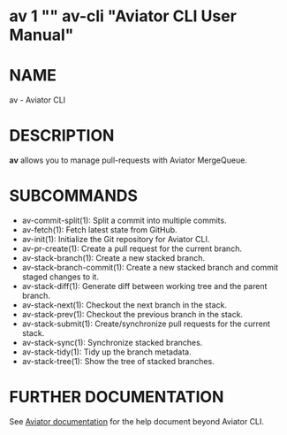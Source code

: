 # av 1 "" av-cli "Aviator CLI User Manual"

# NAME

av - Aviator CLI

# DESCRIPTION

**av** allows you to manage pull-requests with Aviator MergeQueue.

# SUBCOMMANDS

* av-commit-split(1): Split a commit into multiple commits.
* av-fetch(1): Fetch latest state from GitHub.
* av-init(1): Initialize the Git repository for Aviator CLI.
* av-pr-create(1): Create a pull request for the current branch.
* av-stack-branch(1): Create a new stacked branch.
* av-stack-branch-commit(1): Create a new stacked branch and commit staged
  changes to it.
* av-stack-diff(1): Generate diff between working tree and the parent branch.
* av-stack-next(1): Checkout the next branch in the stack.
* av-stack-prev(1): Checkout the previous branch in the stack.
* av-stack-submit(1): Create/synchronize pull requests for the current stack.
* av-stack-sync(1): Synchronize stacked branches.
* av-stack-tidy(1): Tidy up the branch metadata.
* av-stack-tree(1): Show the tree of stacked branches.

# FURTHER DOCUMENTATION

See [Aviator documentation](https://docs.aviator.co) for the help document
beyond Aviator CLI.
